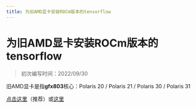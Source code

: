 ```yaml
---
title: 为旧AMD显卡安装ROCm版本的tensorflow
---
```


# 为旧AMD显卡安装ROCm版本的tensorflow

> 初次编写时间：2022/09/30

旧AMD显卡是指**gfx803**核心：Polaris 20 / Polaris 21 / Polaris 30 / Polaris 31

[点击这里](https://github.com/NicerWang/RX580-rocM-tensorflow-ubuntu20.4-guide)（推荐）或[这里](https://github.com/Grench6/RX580-rocM-tensorflow-ubuntu20.4-guide)

